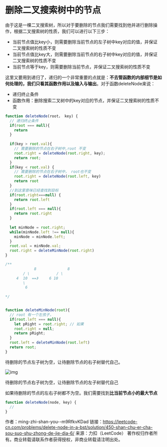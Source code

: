 # 删除二叉搜索树中的节点



由于这是一棵二叉搜索树，所以对于要删除的节点我们需要找到他并进行删除操作，根据二叉搜索树的性质，我们可以进行以下三步：

- 当前节点值比key小，则需要删除当前节点的左子树中key对应的值，并保证二叉搜索树的性质不变
- 当前节点值比key大，则需要删除当前节点的右子树中key对应的值，并保证二叉搜索树的性质不变
- 当前节点等于key，则需要删除当前节点，并保证二叉搜索树的性质不变

这里又要用到递归了，递归的一个非常重要的点就是：**不去管函数的内部细节是如何处理的，我们只看其函数作用以及输入与输出**。对于函数deleteNode来说：

- 递归终止条件
- 函数作用：删除搜索二叉树中的key对应的节点，并保证二叉搜索树的性质不变

```js
function deleteNode(root， key) {
  // 递归终止条件
  if(root === null){
    return
  }
 
  if(key > root.val){
    // 需要删除的节点在右子树中,root 不变
    root.right = deleteNode(root.right, key);
    return root;
  }  
  if(key < root.val) {
    // 需要删除的节点在右子树中， root也不变
    root.right = deleteNode(root.left, key)
    return root
  }  
  //到这里意味已经查找到目标
  if(root.right===null) {
    return root.left
  }
  if(root.left === null){
    return root.right
  }
  
  let minNode = root.right;
  while(minNode.left !== null){
    minNode = minNode.left;
  }
  root.val = minNode.val;
  root.right = deleteMinNode(root.right)
}

/**  
			 8              8
    	/ \            / \
   	 4  10  ==》     6 10
   		\
   		 6
   
*/


function deleteMinNode(root){
  // root 有一个左孩子，
  if(root.left === null){
    let pRight = root.right; // 如果
    root.right = null;
    return pRight;
  }
  root.left = deleteMinNode(root.left)
  return root;
}
```



待删除的节点左子树为空，让待删除节点的右子树替代自己。

![img](https://mmbiz.qpic.cn/mmbiz_png/cXoa07I9qrnJEoO5gNVRN6LZTqNib8icQstMPMricAPL40wP4poAicFUWnsh6zlpCBNDRb8uGSXsx8iaFUaibK2kMyRQ/640?wx_fmt=png&tp=webp&wxfrom=5&wx_lazy=1&wx_co=1)

待删除的节点右子树为空，让待删除节点的左子树替代自己

如果待删除的节点的左右子树都不为空。我们需要找到**比当前节点小的最大节点**



```js
function deleteNode(node, key) {
  //
}
```











作者：ming-zhi-shan-you--m9RfkvKDad
链接：https://leetcode-cn.com/problems/delete-node-in-a-bst/solution/450-shan-chu-er-cha-sou-suo-shu-zhong-de-jie-dia-6/
来源：力扣（LeetCode）
著作权归作者所有。商业转载请联系作者获得授权，非商业转载请注明出处。